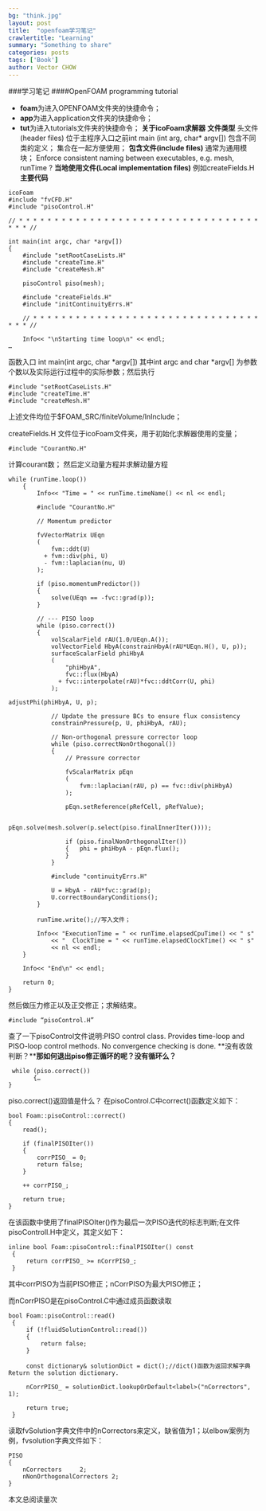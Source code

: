 ```yaml
---
bg: "think.jpg"
layout: post
title:  "openfoam学习笔记"
crawlertitle: "Learning"
summary: "Something to share"
categories: posts
tags: ['Book']
author: Vector CHOW
---
```

<script async src="//dn-lbstatics.qbox.me/busuanzi/2.3/busuanzi.pure.mini.js"></script> 
###学习笔记
####OpenFOAM programming tutorial
+ **foam**为进入OPENFOAM文件夹的快捷命令；
+ **app**为进入application文件夹的快捷命令；
+ **tut**为进入tutorials文件夹的快捷命令；
**关于icoFoam求解器**
**文件类型**
头文件(header files) 位于主程序入口之前int main (int arg, char* argv[])
包含不同类的定义；
集合在一起方便使用；
**包含文件(include files)**
通常为通用模块；
Enforce consistent naming between executables, e.g. mesh, runTime ?
**当地使用文件(Local implementation files)**
例如createFields.H
**主要代码**
```
icoFoam 
#include "fvCFD.H"
#include "pisoControl.H"

// * * * * * * * * * * * * * * * * * * * * * * * * * * * * * * * * * * * * * //

int main(int argc, char *argv[])
{
    #include "setRootCaseLists.H"
    #include "createTime.H"
    #include "createMesh.H"

    pisoControl piso(mesh);

    #include "createFields.H"
    #include "initContinuityErrs.H"

    // * * * * * * * * * * * * * * * * * * * * * * * * * * * * * * * * * * * //

    Info<< "\nStarting time loop\n" << endl;
…
```
函数入口 int main(int argc, char *argv[])
其中int argc and char *argv[] 为参数个数以及实际运行过程中的实际参数；然后执行  
```
#include "setRootCaseLists.H"
#include "createTime.H"
#include "createMesh.H"
```
上述文件均位于$FOAM_SRC/finiteVolume/lnInclude；

createFields.H 文件位于icoFoam文件夹，用于初始化求解器使用的变量；
```
#include "CourantNo.H" 
```
计算courant数；
然后定义动量方程并求解动量方程
```
while (runTime.loop())
    {
        Info<< "Time = " << runTime.timeName() << nl << endl;

        #include "CourantNo.H"

        // Momentum predictor

        fvVectorMatrix UEqn
        (
            fvm::ddt(U)
          + fvm::div(phi, U)
          - fvm::laplacian(nu, U)
        );

        if (piso.momentumPredictor())
        {
            solve(UEqn == -fvc::grad(p));
        }

        // --- PISO loop
        while (piso.correct())
        {
            volScalarField rAU(1.0/UEqn.A());
            volVectorField HbyA(constrainHbyA(rAU*UEqn.H(), U, p));
            surfaceScalarField phiHbyA
            (
                "phiHbyA",
                fvc::flux(HbyA)
              + fvc::interpolate(rAU)*fvc::ddtCorr(U, phi)
            );

adjustPhi(phiHbyA, U, p);

            // Update the pressure BCs to ensure flux consistency
            constrainPressure(p, U, phiHbyA, rAU);

            // Non-orthogonal pressure corrector loop
            while (piso.correctNonOrthogonal())
            {
                // Pressure corrector

                fvScalarMatrix pEqn
                (
                    fvm::laplacian(rAU, p) == fvc::div(phiHbyA)
                );

                pEqn.setReference(pRefCell, pRefValue);

                pEqn.solve(mesh.solver(p.select(piso.finalInnerIter())));

                if (piso.finalNonOrthogonalIter())
                {   phi = phiHbyA - pEqn.flux();
                }
            }

            #include "continuityErrs.H"

            U = HbyA - rAU*fvc::grad(p);
            U.correctBoundaryConditions();
        }

        runTime.write();//写入文件；

        Info<< "ExecutionTime = " << runTime.elapsedCpuTime() << " s"
            << "  ClockTime = " << runTime.elapsedClockTime() << " s"
            << nl << endl;
    }

    Info<< "End\n" << endl;

    return 0;
}
```
然后做压力修正以及正交修正；求解结束。
```
#include “pisoControl.H”
```
查了一下pisoControl文件说明:PISO control class. Provides time-loop and PISO-loop control methods. No convergence checking is done. 
**没有收敛判断？****那如何退出piso修正循环的呢？没有循环么？**
 ```
  while (piso.correct())
        {…
}
```
piso.correct()返回值是什么？
在pisoControl.C中correct()函数定义如下：
 ```
 bool Foam::pisoControl::correct()
 {
     read();
 
     if (finalPISOIter())
     {
         corrPISO_ = 0;
         return false;
     }
 
     ++ corrPISO_;
 
     return true;
 }
 ```
在该函数中使用了finalPISOIter()作为最后一次PISO迭代的标志判断;在文件pisoControlI.H中定义，其定义如下：
```
inline bool Foam::pisoControl::finalPISOIter() const
 {
     return corrPISO_ >= nCorrPISO_;
 }
 ```
其中corrPISO为当前PISO修正；nCorrPISO为最大PISO修正；

而nCorrPISO是在pisoControl.C中通过成员函数读取
```
bool Foam::pisoControl::read()
 {
     if (!fluidSolutionControl::read())
     {
         return false;
     }
 
     const dictionary& solutionDict = dict();//dict()函数为返回求解字典Return the solution dictionary. 
 
     nCorrPISO_ = solutionDict.lookupOrDefault<label>("nCorrectors", 1);
 
     return true;
 }
```
读取fvSolution字典文件中的nCorrectors来定义，缺省值为1；以elbow案例为例，fvsolution字典文件如下：
```
PISO
{
    nCorrectors     2;
    nNonOrthogonalCorrectors 2;
}
```
 <span id="busuanzi_container_page_pv">
  本文总阅读量<span id="busuanzi_value_page_pv"></span>次
</span>

